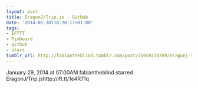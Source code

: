 ```yaml
---
layout: post
title: EragonJ/Trip.js · GitHub
date: '2014-01-30T18:20:17+01:00'
tags:
- IFTTT
- Pinboard
- github
- stars
tumblr_url: http://fabiantheblind.tumblr.com/post/75059210709/eragonj-trip-js-github
---
```

January 29, 2014 at 07:00AM
fabiantheblind starred EragonJ/Trip.jshttp://ift.tt/1e4R71q
